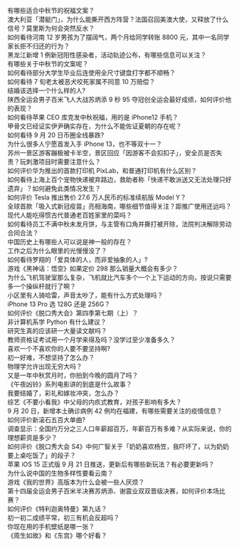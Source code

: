 有哪些适合中秋节的祝福文案？  
澳大利亚「潜艇门」，为什么能撕开西方阵营？法国召回美澳大使，又释放了什么信号？莫里斯为何会突然反水？  
如何看待河南 12 岁男孩为了摆阔气，两个月给同学转账 8800 元，其中一名同学家长拒不归还的行为？  
黑龙江新增 1 例新冠阳性感染者，活动轨迹公布，有哪些信息可以关注？  
有哪些关于中秋节的文案呢？  
如何看待部分大学生毕业后连使用全尺寸键盘打字都不顺畅？  
如何看待 7 旬老太被恶犬咬死家属不同意 10 万赔偿？  
结婚该选择一个什么样的人?  
陕西全运会男子百米飞人大战苏炳添 9 秒 95 夺冠创全运会最好成绩，如何评价他的表现？  
如何看待苹果 CEO 库克发中秋祝福，用的是 iPhone12 手机？  
甲骨文已经证实伊尹确实存在，为什么不能佐证夏朝的存在呢？  
如何看待 9 月 20 日币圈全线暴跌?  
为什么很多人宁愿首发入手 iPhone 13，也不等双十一？  
苏州一景区游客蹦极被卡半空，景区回应「因游客不会扣扣子」，安全员是否失责？玩刺激项目时需要注意什么？  
如何评价华为推出的首款打印机 PixLab，和普通打印机有什么区别？  
如何看待上海上百个宠物快递被弃路边，救助者称「快递不敢派送又无法处理只好遗弃」？如何避免此类情况发生？  
如何评价 Tesla 推出售价 27.6 万人民币的标准续航版 Model Y？  
全球首款「吸入式新冠疫苗」亮相海南，哪些细节值得关注？距推广使用还远吗？  
现代人能吃得惯古代普通老百姓家里的菜吗？  
如何看待员工不满中秋未发月饼，与主管有口角并撕打被开除，法院判决解除劳动合同合法？  
中国历史上有哪些人可以说是神一般的存在？  
工作之后为什么眼里的光慢慢没了？  
如何看待罗翔的「爱具体的人，而非爱抽象的人」?  
游戏《黑神话：悟空》如果定价 298 那么销量大概会有多少？  
为什么飞机驾驶室那么复杂，飞机就比汽车多个一个上下运动的方向，按说只需要多一个操纵杆就行了啊？  
小区里有人骑哈雷，声音太吵了，能有什么方式处理吗？  
iPhone 13 Pro 选 128G 还是 256G？  
如何评价《脱口秀大会》第四季第七期（上）？  
非计算机系学 Python 有什么建议？  
研究生真的应该研一大量读文献吗？  
教师资格证考试用一个月学来得及吗？没学过至少准备多久？  
喜欢一个不喜欢你的人要不要坚持啊?  
初一好难，不想坚持了怎么办？  
物理学允许出现无穷大吗？  
又是一年中秋赏月时，你拍到今晚的圆月了吗？  
《午夜凶铃》系列电影讲的到底是什么故事？  
我要结婚了，彩礼和嫁妆冲突，怎么办？  
综艺《不要小看我》中父母的内疚式教育，对孩子影响有多大？  
9 月 20 日，新增本土确诊病例 42 例均在福建，有哪些需要关注的疫情信息？  
如何评价新滚石五百大单曲?  
调查显示：全国约万分之三人口年薪超百万，年薪百万有多难？从实际来说，你的理想薪资是多少？  
如何评价《脱口秀大会 S4》中何广智关于「奶奶喜欢杨笠，我吓坏了，以为奶奶要上桌吃饭了」的段子？  
苹果 iOS 15 正式版 9 月 21 日推送，更新后有哪些新玩法？有必要更新吗？  
为什么说中国的生物多样性要看云南？  
游戏《我的世界》高版本为什么会被一些人厌烦？  
第十四届全运会男子百米半决赛苏炳添、谢震业双双晋级决赛，如何评价本场比赛？  
如何评价《特利迦奥特曼》第九话？  
初一初二成绩平常，初三有机会反超吗？  
你现在用的手机壁纸是哪一张？  
《周生如故》和《东宫》哪个好看？  
